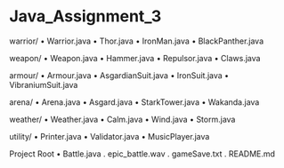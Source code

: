 # Java_Assignment_3

warrior/
	•	Warrior.java
	•	Thor.java
	•	IronMan.java
	•	BlackPanther.java

weapon/
	•	Weapon.java
	•	Hammer.java
	•	Repulsor.java
	•	Claws.java

armour/
	•	Armour.java
	•	AsgardianSuit.java
	•	IronSuit.java
	•	VibraniumSuit.java

arena/
	•	Arena.java
	•	Asgard.java
	•	StarkTower.java
	•	Wakanda.java

weather/
	•	Weather.java
	•	Calm.java
	•	Wind.java
	•	Storm.java

utility/
	•	Printer.java
	•	Validator.java
	•	MusicPlayer.java

Project Root
	•	Battle.java
 	.	epic_battle.wav
  	.	gameSave.txt
   	.	README.md
